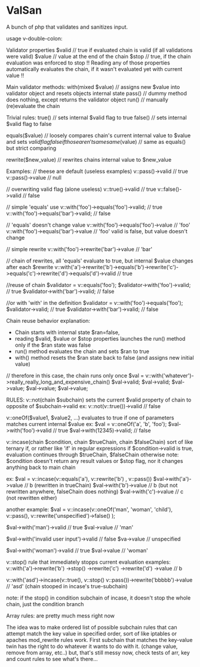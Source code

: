 ValSan
======

A bunch of php that validates and sanitizes input.



usage v-double-colon:
<?php
use ValidatorInvoker as v;
v::pass();
?>

Validator properties
$valid // true if evaluated chain is valid (if all validations were valid)
$value // value at the end of the chain
$stop // true, if the chain evaluation was enforced to stop
 !! Reading any of those properties automatically evaluates the chain, if it wasn't evaluated yet with current value !!


Main validator methods:
with(mixed $value) // assigns new $value into validator object and resets objects internal state
pass() // dummy method does nothing, except returns the validator object
run() // manually (re)evaluate the chain

Trivial rules:
true() // sets internal $valid flag to true
false() // sets internal $valid flag to false

equals($value) // loosely compares chain's current internal value to $value and sets $valid flag false if those aren't same
same($value) // same as equals() but strict comparing

rewrite($new_value) // rewrites chains internal value to $new_value

Examples:
// theese are default (useless examples)
v::pass()->valid // true
v::pass()->value // null

// overwriting valid flag (alone useless)
v::true()->valid // true
v::false()->valid // false

// simple 'equals' use
v::with('foo')->equals('foo')->valid; // true
v::with('foo')->equals('bar')->valid; // false

// 'equals' doesn't change value
v::with('foo')->equals('foo')->value // 'foo'
v::with('foo')->equals('bar')->value // 'foo' valid is false, but value doesn't change

// simple rewrite
v::with('foo')->rewrite('bar')->value // 'bar'

// chain of rewrites, all 'equals' evaluate to true, but internal $value changes after each $rewrite
v::with('a')->rewrite('b')->equals('b')->rewrite('c')->equals('c')->rewrite('d')->equals('d')->valid // true



//reuse of chain
$validator = v::equals('foo');
$validator->with('foo')->valid; // true
$validator->with('bar')->valid; // false

//or with 'with' in the definition
$validator = v::with('foo')->equals('foo');
$validator->valid; // true
$validator->with('bar')->valid; // false

Chain reuse behavior explanation:
- Chain starts with internal state $ran=false,
- reading $valid, $value or $stop properties launches the run() method only if the $ran state was false
- run() method evaluates the chain and sets $ran to true
- with() method resets the $ran state back to false (and assigns new initial value)

// therefore in this case, the chain runs only once
    $val = v::with('whatever')->really_really_long_and_expensive_chain()
    $val->valid;
    $val->valid;
    $val->value;
    $val->value;
    $val->value;



RULES:
v::not(chain $subchain)
sets the current $valid property of chain to opposite of $subchain->valid
ex:
v::not(v::true())->valid // false

v::oneOf($value1, $value2, ...)
evaluates to true if one of parameters matches current internal $value
ex:
$val = v::oneOf('a', 'b', 'foo');
$val->with('foo')->valid // true
$val->with(12345)->valid; // false

v::incase(chain $condition, chain $trueChain, chain $falseChain)
sort of like ternary if, or rather like 'if' in regular expressions
if $condition->valid is true, evaluation continues through $trueChain, $falseChain otherwise
note: $condition doesn't return any result values or $stop flag, nor it changes anything back to main chain

ex:
$val = v::incase(v::equals('a'), v::rewrite('b') , v::pass())
$val->with('a')->value // b (rewritten in trueChain)
$val->with('b')->value // b (but not rewritten anywhere, falseChain does nothing)
$val->with('c')->value // c (not rewritten either)

another example:
$val = v::incase(v::oneOf('man', 'woman', 'child'),
                 v::pass(),
                 v::rewrite('unspecified')->false()
                 );

$val->with('man')->valid // true
$val->value // 'man'

$val->with('invalid user input')->valid // false
$va->value // unspecified

$val->with('woman')->valid // true
$val->value // 'woman'


v::stop()
rule that immediately stopps current evaluation
examples:
v::with('a')->rewrite('b')
            ->stop()
            ->rewrite('c')
            ->rewrite('d')
            ->value // b

v::with('asd')->incase(v::true(), v::stop() v::pass())->rewrite('bbbbb')->value // 'asd' (chain stooped in incase's true-subchain)

note: if the stop() in condition subchain of incase, it doesn't stop the whole chain, just the condition branch


Array rules:
are pretty much mess right now

The idea was to make ordered list of possible subchain rules that can attempt match the key value in specified order, sort of like iptables or apaches mod_rewrite rules work.
First subchain that matches the key-value twin has the right to do whatever it wants to do with it. (change value, remove from array, etc..)
but, that's still messy now, check tests of arr, key and count rules to see what's there...

<?
